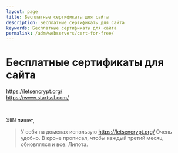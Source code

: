```yaml
---
layout: page
title: Бесплатные сертификаты для сайта
description: Бесплатные сертификаты для сайта
keywords: Бесплатные сертификаты для сайта
permalink: /adm/webservers/cert-for-free/
---
```


# Бесплатные сертификаты для сайта

https://letsencrypt.org/  
https://www.startssl.com/

<br/>

XliN пишет,

> У себя на доменах использую https://letsencrypt.org/ Очень удобно. В кроне прописал, чтобы каждый третий месяц обновлялся и все. Липота.
